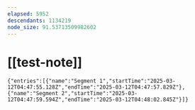 ```yaml
---
elapsed: 5952
descendants: 1134219
node_size: 91.53713509982602
---
```


# [[test-note]]

```simple-time-tracker
{"entries":[{"name":"Segment 1","startTime":"2025-03-12T04:47:55.128Z","endTime":"2025-03-12T04:47:57.829Z"},{"name":"Segment 2","startTime":"2025-03-12T04:47:59.594Z","endTime":"2025-03-12T04:48:02.845Z"}]}
```
